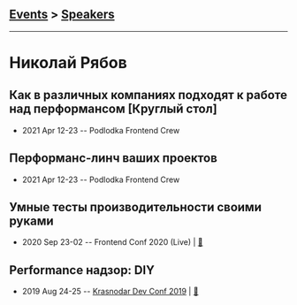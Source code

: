 ## [Events](../README.md) > [Speakers](../speakers.md)
---

# Николай Рябов

## Как в различных компаниях подходят к работе над перформансом [Круглый стол]
- 2021 Apr 12-23 -- Podlodka Frontend Crew    
## Перформанс-линч ваших проектов
- 2021 Apr 12-23 -- Podlodka Frontend Crew    
## Умные тесты производительности своими руками
- 2020 Sep 23-02 -- Frontend Conf 2020 (Live)  | [:notebook:](https://drive.google.com/file/d/1yGwtFXQ0IwRCee6OBPii8wS5JhClIOWL/view)  
## Performance надзор: DIY
- 2019 Aug 24-25 -- [Krasnodar Dev Conf 2019](https://youtu.be/u7Ld2AWcB2M)  | [:notebook:](https://yadi.sk/i/sVcYvfu1fUEB9g)  
